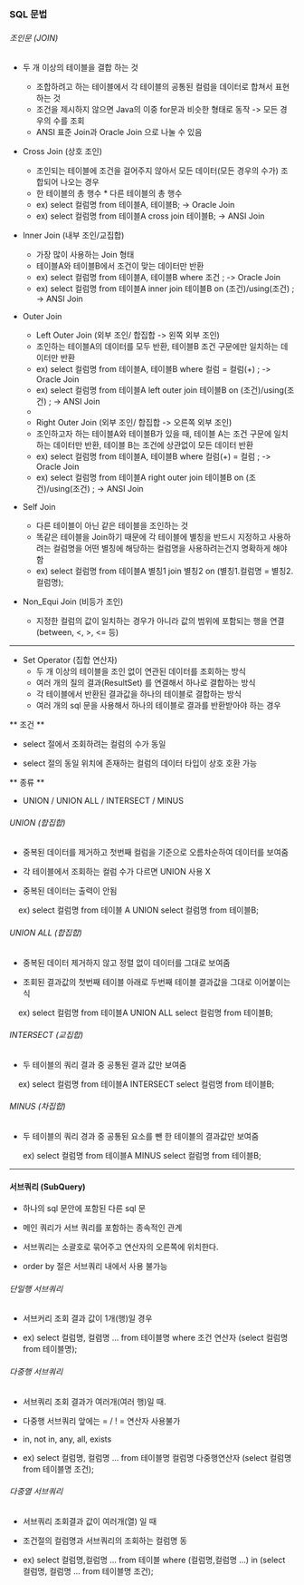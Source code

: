 ### SQL 문법

###### 조인문 (JOIN)

* 두 개 이상의 테이블을 결합 하는 것
  
  * 조합하려고 하는 테이블에서 각 테이블의 공통된 컬럼을 데이터로 합쳐서 표현하는 것
  * 조건을 제시하지 않으면 Java의 이중 for문과 비슷한 형태로 동작 -> 모든 경우의 수를 조회
  * ANSI 표준 Join과 Oracle Join 으로 나눌 수 있음

* Cross Join (상호 조인)
  
  * 조인되는 테이블에 조건을 걸어주지 않아서 모든 데이터(모든 경우의 수가) 조합되어 나오는 경우
  * 한 테이블의 총 행수 * 다른 테이블의 총 행수
  * ex) select 컬럼명 from 테이블A, 테이블B;   -> Oracle Join
  * ex) select 컬럼명 from 테이블A cross join 테이블B;   -> ANSI Join

* Inner Join (내부 조인/교집합) 
  
  * 가장 많이 사용하는 Join 형태
  * 테이블A와 테이블B에서 조건이 맞는 데이터만 반환
  * ex) select 컬럼명 from 테이블A, 테이블B where 조건 ;   -> Oracle Join
  * ex) select 컬럼명 from 테이블A inner join 테이블B on (조건)/using(조건) ;   -> ANSI Join

* Outer Join
  
  * Left Outer Join (외부 조인/ 합집합 -> 왼쪽 외부 조인)
  * 조인하는 테이블A의 데이터를 모두 반환, 테이블B 조건 구문에만 일치하는 데이터만 반환
  * ex) select 컬럼명 from 테이블A, 테이블B where 컬럼 = 컬럼(+) ;   -> Oracle Join
  * ex) select 컬럼명 from 테이블A left outer join 테이블B on (조건)/using(조건) ;   -> ANSI Join
  * 
  * Right Outer Join (외부 조인/ 합집합 -> 오른쪽 외부 조인)
  * 조인하고자 하는 테이블A와 테이블B가 있을 때, 테이블 A는 조건 구문에 일치하는 데이터만 반환, 테이블 B는 조건에 상관없이 모든 데이터 반환
  * ex) select 컬럼명 from 테이블A, 테이블B where 컬럼(+) = 컬럼 ;   -> Oracle Join
  * ex) select 컬럼명 from 테이블A right outer join 테이블B on (조건)/using(조건) ;   -> ANSI Join

* Self Join 
  
  * 다른 테이블이 아닌 같은 테이블을 조인하는 것
  * 똑같은 테이블을 Join하기 때문에 각 테이블에 별칭을 반드시 지정하고 사용하려는 컬럼명을 어떤 별칭에 해당하는 컬럼명을 사용하려는건지 명확하게 해야함
  * ex) select 컬럼명 from 테이블A 별칭1 join 별칭2 on (별칭1.컬럼명 = 별칭2.컬럼명);

* Non_Equi Join (비등가 조인)
  
  * 지정한 컬럼의 값이 일치하는 경우가 아니라 값의 범위에 포함되는 행을 연결 (between, <, >, <= 등)

------------------------------------------------------------------------------------------------------------------------------

* Set Operator (집합 연산자)
  * 두 개 이상의 테이블을 조인 없이 연관된 데이터를 조회하는 방식
  * 여러 개의 질의 결과(ResultSet) 를 연결해서 하나로 결합하는 방식
  * 각 테이블에서 반환된 결과값을 하나의 테이블로 결합하는 방식
  * 여러 개의 sql 문을 사용해서 하나의 테이블로 결과를 반환받아야 하는 경우

** 조건 **

- select 절에서 조회하려는 컬럼의 수가 동일

- select 절의 동일 위치에 존재하는 컬럼의 데이터 타입이 상호 호환 가능

** 종류 **

* UNION / UNION ALL / INTERSECT / MINUS

###### UNION (합집합)

* 중복된 데이터를 제거하고 첫번째 컬럼을 기준으로 오름차순하여 데이터를 보여줌 

* 각 테이블에서 조회하는 컬럼 수가 다르면 UNION 사용 X

* 중복된 데이터는 출력이 안됨

    ex) select 컬럼명 from 테이블 A UNION select 컬럼명 from 테이블B;

###### UNION ALL (합집합)

* 중복된 데이터 제거하지 않고 정렬 없이 데이터를 그대로 보여줌

* 조회된 결과값의 첫번째 테이블 아래로 두번째 테이블 결과값을 그대로 이어붙이는 식

    ex) select 컬럼명 from 테이블A UNION ALL select 컬럼명 from 테이블B;

###### INTERSECT (교집합)

* 두 테이블의 쿼리 결과 중 공통된 결과 값만 보여줌

    ex) select 컬럼명 from 테이블A INTERSECT select 컬럼명 from 테이블B;

###### MINUS (차집합)

* 두 테이블의 쿼리 경과 중 공통된 요소를 뺀 한 테이블의 결과값만 보여줌
  
  ex) select 컬럼명 from 테이블A MINUS select 컬럼명 from 테이블B;



---

#### 서브쿼리 (SubQuery)

* 하나의 sql 문안에 포함된 다른 sql 문

* 메인 쿼리가 서브 쿼리를 포함하는 종속적인 관계

* 서브쿼리는 소괄호로 묶어주고 연산자의 오른쪽에 위치한다.

* order by 절은 서브쿼리 내에서 사용 불가능



###### 단일행 서브쿼리

* 서브커리 조회 결과 값이 1개(행)일 경우

* ex) select 컬럼명, 컬렴명 ... from 테이블명 where 조건 연산자 (select 컬럼명 from 테이블명);



###### 다중행 서브쿼리

* 서브쿼리 조회 결과가 여러개(여러 행)일 때.

* 다중행 서브쿼리 앞에는 = / ! = 연산자 사용불가

* in, not in, any, all, exists

* ex) select 컬럼명, 컬럼명 ... from 테이블명 컬럼명 다중행연산자 (select 컬럼명 from 테이블명 조건);



###### 다중열 서브쿼리

* 서브쿼리 조회결과 값이 여러개(열) 일 때

* 조건절의 컬럼명과 서브쿼리의 조회하는 컬럼명 동

* ex) select 컬럼명,컬럼명 ... from 테이블 where (컬럼명,컬럼명 ...) in (select 컬럼명, 컬럼명 ... from 테이블명 조건);
